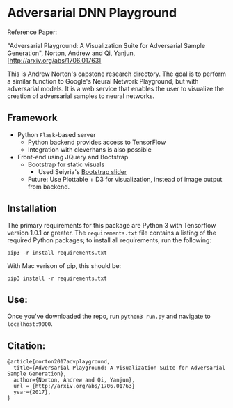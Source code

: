 Adversarial DNN Playground
==========================

Reference Paper: 

"Adversarial Playground: A Visualization Suite for Adversarial Sample Generation", Norton, Andrew and Qi, Yanjun, [http://arxiv.org/abs/1706.01763]

This is Andrew Norton's capstone research directory.  The goal is to perform a similar function to Google's Neural Network Playground, but with adversarial models.  It is a web service that enables the user to visualize the creation of adversarial samples to neural networks.

Framework
---------
  - Python `Flask`-based server
    - Python backend provides access to TensorFlow
    - Integration with cleverhans is also possible
  - Front-end using JQuery and Bootstrap
    - Bootstrap for static visuals
      - Used Seiyria's [Bootstrap slider][bootstrap-slider]
    - Future: Use Plottable + D3 for visualization, instead of image output from backend.
    
    
Installation
------------

The primary requirements for this package are Python 3 with Tensorflow version 1.0.1 or greater.  The `requirements.txt` file contains a listing of the required Python packages; to install all requirements, run the following:

```
pip3 -r install requirements.txt
```

With Mac verison of pip, this should be:

```
pip3 install -r requirements.txt
```


Use:
----

Once you've downloaded the repo, run `python3 run.py` and navigate to `localhost:9000`.
  

Citation:
---------


```
@article{norton2017advplayground,
  title={Adversarial Playground: A Visualization Suite for Adversarial Sample Generation},
  author={Norton, Andrew and Qi, Yanjun},
  url = {http://arxiv.org/abs/1706.01763}
  year={2017},
}
```

[bootstrap-slider]: https://github.com/seiyria/bootstrap-slider
